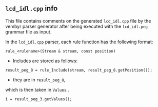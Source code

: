 ## `lcd_idl.cpp` info 
This file contains comments on the generated `lcd_idl.cpp`
file by the vembyr parser generator after being executed with the
 `lcd_idl.peg` grammar file as input.

In the `lcd_idl.cpp` parser, each rule function has the following format:
```
rule_<rulename>(Stream & stream, const position) 
```

- Includes are stored as follows:
```
result_peg_8 = rule_Include(stream, result_peg_8.getPosition());
```
- they are in `result_peg_8`,

which is then taken in `Values`..

```
i = result_peg_3.getValues();
```


